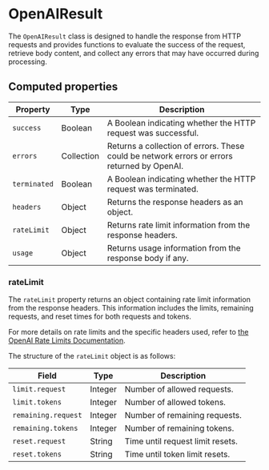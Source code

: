 # OpenAIResult

The `OpenAIResult` class is designed to handle the response from HTTP requests and provides functions to evaluate the success of the request, retrieve body content, and collect any errors that may have occurred during processing.

## Computed properties

| Property    | Type       | Description                                                                 |
|-------------|------------|-----------------------------------------------------------------------------|
| `success`   | Boolean    | A Boolean indicating whether the HTTP request was successful.               |
| `errors`    | Collection | Returns a collection of errors. These could be network errors or errors returned by OpenAI. |
| `terminated`| Boolean    | A Boolean indicating whether the HTTP request was terminated.               |
| `headers`   | Object     | Returns the response headers as an object.                                  |
| `rateLimit` | Object     | Returns rate limit information from the response headers.                   |
| `usage`     | Object     | Returns usage information from the response body if any.                    |

### rateLimit

The `rateLimit` property returns an object containing rate limit information from the response headers.
This information includes the limits, remaining requests, and reset times for both requests and tokens.

For more details on rate limits and the specific headers used, refer to [the OpenAI Rate Limits Documentation](https://platform.openai.com/docs/guides/rate-limits#rate-limits-in-headers).

The structure of the `rateLimit` object is as follows:

| Field       | Type   | Description                                      |
|-------------|--------|--------------------------------------------------|
| `limit.request` | Integer | Number of allowed requests.                    |
| `limit.tokens`  | Integer | Number of allowed tokens.                      |
| `remaining.request` | Integer | Number of remaining requests.                |
| `remaining.tokens`  | Integer | Number of remaining tokens.                  |
| `reset.request` | String | Time until request limit resets.               |
| `reset.tokens`  | String | Time until token limit resets.                 |
